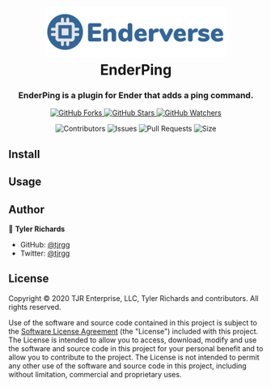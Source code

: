 <h1 align="center">
	<img src="logo.png" />
	<br />
	EnderPing
</h1>

<h3 align="center">
	EnderPing is a plugin for Ender that adds a ping command.
</h3>

<p align="center">
	<a href="https://github.com/Enderverse/EnderPing/fork">
		<img alt="GitHub Forks" src="https://img.shields.io/github/forks/Enderverse/EnderPing?label=Fork&style=social" />
	</a>
	<a href="https://github.com/Enderverse/EnderPing">
		<img alt="GitHub Stars" src="https://img.shields.io/github/stars/Enderverse/EnderPing?label=Star&style=social" />
	</a>
	<a href="https://github.com/Enderverse/EnderPing/subscription">
		<img alt="GitHub Watchers" src="https://img.shields.io/github/watchers/Enderverse/EnderPing?label=Watch&style=social" />
	</a>
</p>

<p align="center">
	<img alt="Contributors" src="https://img.shields.io/github/contributors-anon/Enderverse/EnderPing?cacheSeconds=86400" />
	<img alt="Issues" src="https://img.shields.io/github/issues/Enderverse/EnderPing?cacheSeconds=86400" />
	<img alt="Pull Requests" src="https://img.shields.io/github/issues-pr/Enderverse/EnderPing?cacheSeconds=86400" />
	<!-- <img alt="Release" src="https://img.shields.io/github/v/release/Enderverse/EnderPing?cacheSeconds=86400" /> -->
	<img alt="Size" src="https://img.shields.io/github/repo-size/Enderverse/EnderPing?cacheSeconds=86400&label=size" />
</p>


## Install

<!-- TO-DO -->


## Usage

<!-- TO-DO -->


## Author

👤 **Tyler Richards**

* GitHub: [@tjrgg](https://github.com/tjrgg)
* Twitter: [@tjrgg](https://twitter.com/tjrgg)


## License

Copyright © 2020 TJR Enterprise, LLC, Tyler Richards and contributors. All rights reserved.

Use of the software and source code contained in this project is subject to the [Software License Agreement](LICENSE.md) (the "License") included with this project. The License is intended to allow you to access, download, modify and use the software and source code in this project for your personal benefit and to allow you to contribute to the project. The License is not intended to permit any other use of the software and source code in this project, including without limitation, commercial and proprietary uses.
